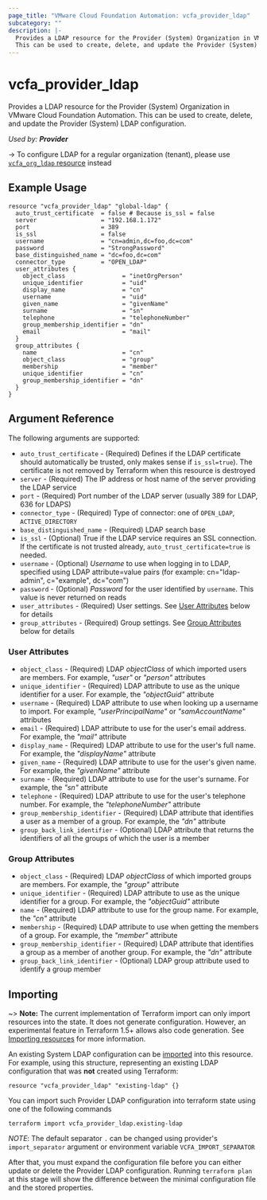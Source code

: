 ```yaml
---
page_title: "VMware Cloud Foundation Automation: vcfa_provider_ldap"
subcategory: ""
description: |-
  Provides a LDAP resource for the Provider (System) Organization in VMware Cloud Foundation Automation.
  This can be used to create, delete, and update the Provider (System) LDAP configuration.
---
```


# vcfa_provider_ldap

Provides a LDAP resource for the Provider (System) Organization in VMware Cloud Foundation Automation.
This can be used to create, delete, and update the Provider (System) LDAP configuration.

_Used by: **Provider**_

-> To configure LDAP for a regular organization (tenant), please use [`vcfa_org_ldap` resource](/providers/vmware/vcfa/latest/docs/resources/org_ldap) instead

## Example Usage

```hcl
resource "vcfa_provider_ldap" "global-ldap" {
  auto_trust_certificate  = false # Because is_ssl = false
  server                  = "192.168.1.172"
  port                    = 389
  is_ssl                  = false
  username                = "cn=admin,dc=foo,dc=com"
  password                = "StrongPassword"
  base_distinguished_name = "dc=foo,dc=com"
  connector_type          = "OPEN_LDAP"
  user_attributes {
    object_class                = "inetOrgPerson"
    unique_identifier           = "uid"
    display_name                = "cn"
    username                    = "uid"
    given_name                  = "givenName"
    surname                     = "sn"
    telephone                   = "telephoneNumber"
    group_membership_identifier = "dn"
    email                       = "mail"
  }
  group_attributes {
    name                        = "cn"
    object_class                = "group"
    membership                  = "member"
    unique_identifier           = "cn"
    group_membership_identifier = "dn"
  }
}
```

## Argument Reference

The following arguments are supported:

- `auto_trust_certificate` - (Required) Defines if the LDAP certificate should automatically be trusted, only makes sense if `is_ssl=true`).
  The certificate is not removed by Terraform when this resource is destroyed
- `server` - (Required) The IP address or host name of the server providing the LDAP service
- `port` - (Required) Port number of the LDAP server (usually 389 for LDAP, 636 for LDAPS)
- `connector_type` - (Required) Type of connector: one of `OPEN_LDAP`, `ACTIVE_DIRECTORY`
- `base_distinguished_name` - (Required) LDAP search base
- `is_ssl` - (Optional) True if the LDAP service requires an SSL connection. If the certificate is not trusted already, `auto_trust_certificate=true` is needed.
- `username` - (Optional) _Username_ to use when logging in to LDAP, specified using LDAP attribute=value pairs
  (for example: cn="ldap-admin", c="example", dc="com")
- `password` - (Optional) _Password_ for the user identified by `username`. This value is never returned on reads
- `user_attributes` - (Required) User settings. See [User Attributes](#user-attributes) below for details
- `group_attributes` - (Required) Group settings. See [Group Attributes](#group-attributes) below for details

### User Attributes

- `object_class` - (Required)  LDAP _objectClass_ of which imported users are members. For example, _"user"_ or _"person"_ attributes
- `unique_identifier` - (Required) LDAP attribute to use as the unique identifier for a user. For example, the _"objectGuid"_ attribute
- `username` - (Required) LDAP attribute to use when looking up a username to import. For example, _"userPrincipalName"_ or _"samAccountName"_ attributes
- `email` - (Required) LDAP attribute to use for the user's email address. For example, the _"mail"_ attribute
- `display_name` - (Required) LDAP attribute to use for the user's full name. For example, the _"displayName"_ attribute
- `given_name` - (Required) LDAP attribute to use for the user's given name. For example, the _"givenName"_ attribute
- `surname` - (Required) LDAP attribute to use for the user's surname. For example, the _"sn"_ attribute
- `telephone` - (Required) LDAP attribute to use for the user's telephone number. For example, the _"telephoneNumber"_ attribute
- `group_membership_identifier` - (Required) LDAP attribute that identifies a user as a member of a group. For example, the _"dn"_ attribute
- `group_back_link_identifier` - (Optional) LDAP attribute that returns the identifiers of all the groups of which the user is a member

### Group Attributes

- `object_class` - (Required) LDAP _objectClass_ of which imported groups are members. For example, the _"group"_ attribute
- `unique_identifier` - (Required) LDAP attribute to use as the unique identifier for a group. For example, the _"objectGuid"_ attribute
- `name` - (Required) LDAP attribute to use for the group name. For example, the _"cn"_ attribute
- `membership` - (Required) LDAP attribute to use when getting the members of a group. For example, the _"member"_ attribute
- `group_membership_identifier` - (Required) LDAP attribute that identifies a group as a member of another group. For example, the _"dn"_ attribute
- `group_back_link_identifier` - (Optional) LDAP group attribute used to identify a group member

## Importing

~> **Note:** The current implementation of Terraform import can only import resources into the
state. It does not generate configuration. However, an experimental feature in Terraform 1.5+ allows
also code generation. See [Importing resources][importing-resources] for more information.

An existing System LDAP configuration can be [imported][docs-import] into this resource.
For example, using this structure, representing an existing LDAP configuration that was **not** created using Terraform:

```hcl
resource "vcfa_provider_ldap" "existing-ldap" {}
```

You can import such Provider LDAP configuration into terraform state using one of the following commands

```shell
terraform import vcfa_provider_ldap.existing-ldap
```

_NOTE_: The default separator `.` can be changed using provider's `import_separator` argument or environment variable `VCFA_IMPORT_SEPARATOR`

After that, you must expand the configuration file before you can either update or delete the Provider LDAP configuration. Running `terraform plan`
at this stage will show the difference between the minimal configuration file and the stored properties.

[docs-import]: https://www.terraform.io/docs/import
[importing-resources]: /providers/vmware/vcfa/latest/docs/guides/importing_resources
